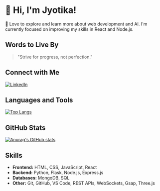 # 👋 Hi, I'm Jyotika! 

🌟 Love to explore and learn more about web development and AI. I'm currently focused on improving my skills in React and Node.js.

## Words to Live By
> "Strive for progress, not perfection."

## Connect with Me

[![LinkedIn](https://img.shields.io/badge/LinkedIn-0077B5?style=for-the-badge&logo=linkedin&logoColor=white)](https://www.linkedin.com/in/jyotika-kishor)

## Languages and Tools 

[![Top Langs](https://github-readme-stats.vercel.app/api/top-langs/?username=jyotika-dev&theme=dark&show_icons=true)](https://github.com/anuraghazra/github-readme-stats)


## GitHub Stats

[![Anurag's GitHub stats](https://github-readme-stats.vercel.app/api?username=jyotika-dev&theme=onedark)](https://github.com/anuraghazra/github-readme-stats)


## Skills

* **Frontend:** HTML, CSS, JavaScript, React
* **Backend:**  Python, Flask, Node.js, Express.js
* **Databases:** MongoDB, SQL
* **Other:** Git, GitHub, VS Code, REST APIs, WebSockets, Gsap, Three.js
